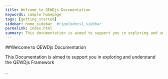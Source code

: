 ```yaml
---
title: Welcome to QEWDjs Documentation
keywords: sample homepage
tags: [getting_started]
sidebar: home_sidebar  #rippledocs1_sidebar
permalink: index.html
summary: This documentation is aimed to support you in exploring and understand the QEWDjs framework.
---
```


##Welcome to QEWDjs Documentation 

This Documentation is aimed to support you in exploring and understand the QEWDjs Framework 

..
